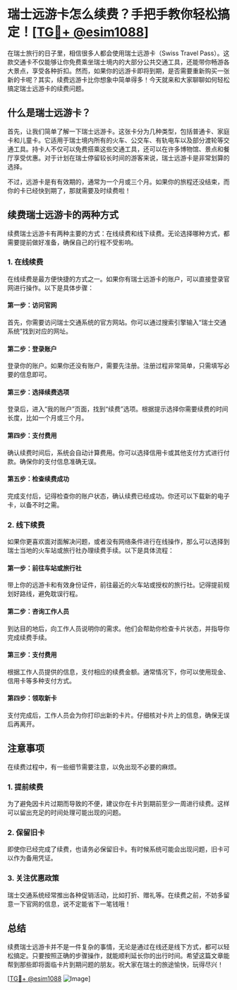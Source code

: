 # 瑞士远游卡怎么续费？手把手教你轻松搞定！[[TG💪+ @esim1088](https://t.me/s/esim1088)]

在瑞士旅行的日子里，相信很多人都会使用瑞士远游卡（Swiss Travel Pass）。这款交通卡不仅能够让你免费乘坐瑞士境内的大部分公共交通工具，还能带你畅游各大景点，享受各种折扣。然而，如果你的远游卡即将到期，是否需要重新购买一张新的卡呢？其实，续费远游卡比你想象中简单得多！今天就来和大家聊聊如何轻松搞定瑞士远游卡的续费问题。

## 什么是瑞士远游卡？

首先，让我们简单了解一下瑞士远游卡。这张卡分为几种类型，包括普通卡、家庭卡和儿童卡。它适用于瑞士境内所有的火车、公交车、有轨电车以及部分渡轮等交通工具。持卡人不仅可以免费搭乘这些交通工具，还可以在许多博物馆、景点和餐厅享受优惠。对于计划在瑞士停留较长时间的游客来说，瑞士远游卡是非常划算的选择。

不过，远游卡是有有效期的，通常为一个月或三个月。如果你的旅程还没结束，而你的卡已经快到期了，那就需要及时续费啦！

## 续费瑞士远游卡的两种方式

续费瑞士远游卡有两种主要的方式：在线续费和线下续费。无论选择哪种方式，都需要提前做好准备，确保自己的行程不受影响。

### 1. 在线续费

在线续费是最方便快捷的方式之一。如果你有瑞士远游卡的账户，可以直接登录官网进行操作。以下是具体步骤：

#### 第一步：访问官网
首先，你需要访问瑞士交通系统的官方网站。你可以通过搜索引擎输入“瑞士交通系统”找到对应的网址。

#### 第二步：登录账户
登录你的账户。如果你还没有账户，需要先注册。注册过程非常简单，只需填写必要的信息即可。

#### 第三步：选择续费选项
登录后，进入“我的账户”页面，找到“续费”选项。根据提示选择你需要续费的时间长度，比如一个月或三个月。

#### 第四步：支付费用
确认续费时间后，系统会自动计算费用。你可以选择信用卡或其他支付方式进行付款。确保你的支付信息准确无误。

#### 第五步：检查续费成功
完成支付后，记得检查你的账户状态，确认续费已经成功。你还可以下载新的电子卡，以备不时之需。

### 2. 线下续费

如果你更喜欢面对面解决问题，或者没有网络条件进行在线操作，那么可以选择到瑞士当地的火车站或旅行社办理续费手续。以下是具体流程：

#### 第一步：前往车站或旅行社
带上你的远游卡和有效身份证件，前往最近的火车站或授权的旅行社。记得提前规划好路线，避免耽误行程。

#### 第二步：咨询工作人员
到达目的地后，向工作人员说明你的需求。他们会帮助你检查卡片状态，并指导你完成续费手续。

#### 第三步：支付费用
根据工作人员提供的信息，支付相应的续费金额。通常情况下，你可以使用现金、信用卡等多种支付方式。

#### 第四步：领取新卡
支付完成后，工作人员会为你打印出新的卡片。仔细核对卡片上的信息，确保无误后再离开。

## 注意事项

在续费过程中，有一些细节需要注意，以免出现不必要的麻烦。

### 1. 提前续费
为了避免因卡片过期而导致的不便，建议你在卡片到期前至少一周进行续费。这样可以留出充足的时间处理可能出现的问题。

### 2. 保留旧卡
即使你已经完成了续费，也请务必保留旧卡。有时候系统可能会出现问题，旧卡可以作为备用凭证。

### 3. 关注优惠政策
瑞士交通系统经常推出各种促销活动，比如打折、赠礼等。在续费之前，不妨多留意一下官网的信息，说不定能省下一笔钱哦！

## 总结

续费瑞士远游卡并不是一件复杂的事情，无论是通过在线还是线下方式，都可以轻松搞定。只要按照正确的步骤操作，就能顺利延长你的出行时间。希望这篇文章能帮到那些即将面临卡片到期问题的朋友。祝大家在瑞士的旅途愉快，玩得尽兴！

[[TG💪+ @esim1088](https://t.me/s/esim1088) ![Image](https://i.postimg.cc/4NQfJmqS/Snipaste-2025-05-13-00-14-12.png)]